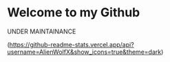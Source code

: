 <html>
  <h1> Welcome to my Github </h1>
  <p> UNDER MAINTAINANCE </p>
  </html>
  
(https://github-readme-stats.vercel.app/api?username=AlienWolfX&show_icons=true&theme=dark)
